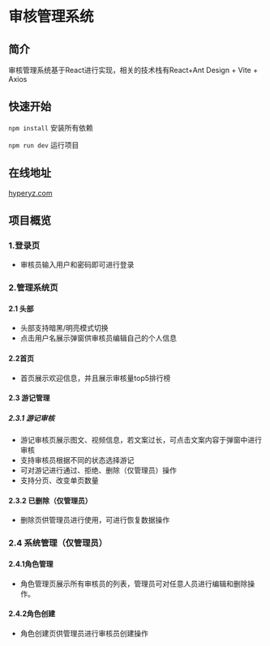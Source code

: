 # 审核管理系统

## 简介

审核管理系统基于React进行实现，相关的技术栈有React+Ant Design + Vite + Axios

## 快速开始

`npm install` 安装所有依赖

`npm run dev` 运行项目

## 在线地址

[hyperyz.com](hyperyz.com)

## 项目概览

### 1.登录页

- 审核员输入用户和密码即可进行登录

### 2.管理系统页

#### 2.1 头部

- 头部支持暗黑/明亮模式切换
- 点击用户名展示弹窗供审核员编辑自己的个人信息

#### 2.2首页

- 首页展示欢迎信息，并且展示审核量top5排行榜

#### 2.3 游记管理

##### 2.3.1 游记审核

- 游记审核页展示图文、视频信息，若文案过长，可点击文案内容于弹窗中进行审核
- 支持审核员根据不同的状态选择游记
- 可对游记进行通过、拒绝、删除（仅管理员）操作
- 支持分页、改变单页数量

#### 2.3.2 已删除（仅管理员）

- 删除页供管理员进行使用，可进行恢复数据操作

### 2.4 系统管理（仅管理员）

#### 2.4.1角色管理

- 角色管理页展示所有审核员的列表，管理员可对任意人员进行编辑和删除操作。

#### 2.4.2角色创建

- 角色创建页供管理员进行审核员创建操作